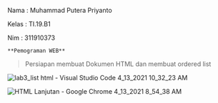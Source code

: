 Nama  : Muhammad Putera Priyanto

Kelas : TI.19.B1

Nim   : 311910373

    **Pemograman WEB**
   
> Persiapan membuat Dokumen HTML dan membuat ordered list

![lab3_list html - Visual Studio Code 4_13_2021 10_32_23 AM](https://user-images.githubusercontent.com/81774141/114492868-a6327a80-9c43-11eb-8fb4-c4ba53c9ba70.png)

![HTML Lanjutan - Google Chrome 4_13_2021 8_54_38 AM](https://user-images.githubusercontent.com/81774141/114492915-ba767780-9c43-11eb-8beb-caf180b09a46.png)

